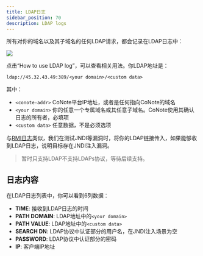 ```yaml
---
title: LDAP日志
sidebar_position: 70
description: LDAP logs
---
```


所有对你的域名以及其子域名的任何LDAP请求，都会记录在LDAP日志中：

![](@site/static/docs/ldaplog_list.png)

点击“How to use LDAP log”，可以查看相关用法。你LDAP地址是：

```
ldap://45.32.43.49:389/<your domain>/<custom data>
```

其中：

- `<conote-addr>` CoNote平台IP地址，或者是任何指向CoNote的域名
- `<your domain>` 你的任意一个专属域名或其任意子域名。CoNote使用其确认日志的所有者，必填项
- `<custom data>` 任意数据，不是必须选项

与[RMI日志](rmilog.md)类似，我们在测试JNDI等漏洞时，将你的LDAP链接传入，如果能够收到LDAP日志，说明目标存在JNDI注入漏洞。

> 暂时只支持LDAP不支持LDAPs协议，等待后续支持。

## 日志内容

在LDAP日志列表中，你可以看到6列数据：

- **TIME**: 接收到LDAP日志的时间
- **PATH DOMAIN**: LDAP地址中的`<your domain>`
- **PATH VALUE**: LDAP地址中的`<custom data>`
- **SEARCH DN**: LDAP协议中认证部分的用户名，在JNDI注入场景为空
- **PASSWORD**: LDAP协议中认证部分的密码
- **IP**: 客户端IP地址
